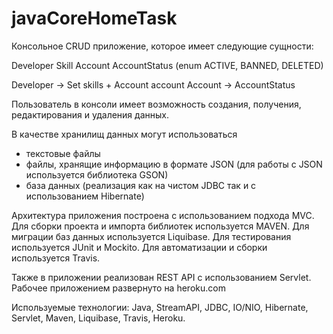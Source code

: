 # javaCoreHomeTask

Консольное CRUD приложение, которое имеет следующие сущности:

Developer
Skill
Account
AccountStatus (enum ACTIVE, BANNED, DELETED)

Developer -> Set<Skill> skills + Account account
Account -> AccountStatus
  
Пользователь в консоли имеет возможность создания, получения, редактирования и удаления данных.

В качестве хранилищ данных могут использоваться
- текстовые файлы
- файлы, хранящие информацию в формате JSON (для работы с JSON используется библиотека GSON)
- база данных (реализация как на чистом JDBC так и с использованием Hibernate)

Архитектура приложения построена с использованием подхода MVC.
Для сборки проекта и импорта библиотек используется MAVEN.
Для миграции баз данных используется Liquibase.
Для тестирования используется JUnit и Mockito.
Для автоматизации и сборки используется Travis.

Также в приложении реализован REST API с использованием Servlet. Рабочее приложением развернуто на heroku.com 

Используемые технологии: Java, StreamAPI, JDBC, IO/NIO, Hibernate, Servlet, Maven, Liquibase, Travis, Heroku. 
